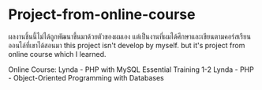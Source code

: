 # Project-from-online-course

ผลงานชิ้นนี้ไม่ได้ถูกพัฒนาขึ้นมาด้วยตัวของผมเอง แต่เป็นงานที่ผมได้ศึกษาและเขียนตามคอร์สเรียนออนไล์ที่เขาได้สอนมา
this project isn't develop by myself. but it's project from online course which I learned.

Online Course:
Lynda - PHP with MySQL Essential Training 1-2
Lynda - PHP - Object-Oriented Programming with Databases

